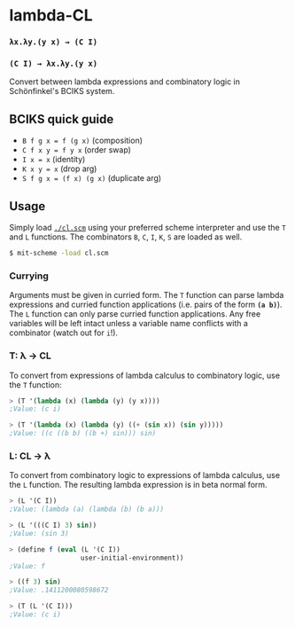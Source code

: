 # lambda-CL

### `λx.λy.(y x) → (C I)`
### `(C I) → λx.λy.(y x)`

Convert between lambda expressions and combinatory logic in Schönfinkel's
BCIKS system.

## BCIKS quick guide

- `B f g x = f (g x)` (composition)
- `C f x y = f y x` (order swap)
- `I x = x` (identity)
- `K x y = x` (drop arg)
- `S f g x = (f x) (g x)` (duplicate arg)

## Usage

Simply load [`./cl.scm`](./cl.scm) using your preferred scheme interpreter
and use the `T` and `L` functions. The combinators `B`, `C`, `I`, `K`, `S`
are loaded as well.

```sh
$ mit-scheme -load cl.scm
```

### Currying

Arguments must be given in curried form. The `T` function can parse lambda
expressions and curried function applications (i.e. pairs of the form
**`(a b)`**). The `L` function can only parse curried function applications.
Any free variables will be left intact unless a variable name conflicts with
a combinator (watch out for `i`!).

### T: λ -> CL

To convert from expressions of lambda calculus to combinatory logic, use the
`T` function:

```scheme
> (T '(lambda (x) (lambda (y) (y x))))
;Value: (c i)

> (T '(lambda (x) (lambda (y) ((+ (sin x)) (sin y)))))
;Value: ((c ((b b) ((b +) sin))) sin)
```

### L: CL -> λ

To convert from combinatory logic to expressions of lambda calculus, use the
`L` function. The resulting lambda expression is in beta normal form.

```scheme
> (L '(C I))
;Value: (lambda (a) (lambda (b) (b a)))

> (L '(((C I) 3) sin))
;Value: (sin 3)

> (define f (eval (L '(C I))
                  user-initial-environment))
;Value: f

> ((f 3) sin)
;Value: .1411200080598672

> (T (L '(C I)))
;Value: (c i)
```
